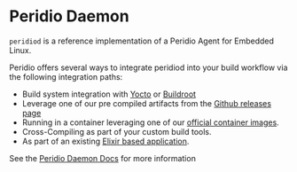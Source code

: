 # Peridio Daemon

`peridiod` is a reference implementation of a Peridio Agent for Embedded Linux.

Peridio offers several ways to integrate peridiod into your build workflow via the following integration paths:

* Build system integration with [Yocto](build-tools/yocto) or [Buildroot](build-tools/buildroot)
* Leverage one of our pre compiled artifacts from the [Github releases page](https://github.com/peridio/peridiod/releases)
* Running in a container leveraging one of our [official container images](https://hub.docker.com/r/peridio/peridiod).
* Cross-Compiling as part of your custom build tools.
* As part of an existing [Elixir based application](https://github.com/peridio/peridio-nerves-example).

See the [Peridio Daemon Docs](https://docs.peridio.com/integration/linux/peridiod) for more information
